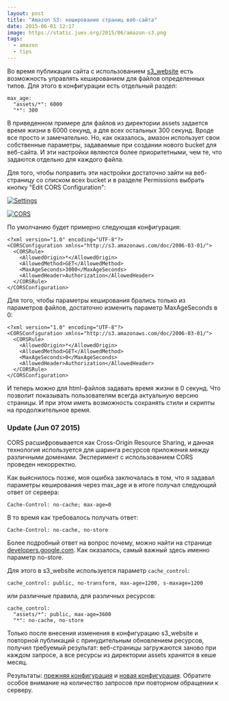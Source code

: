 ```yaml
---
layout: post
title: "Amazon S3: кеширование страниц веб-сайта"
date: 2015-06-01 12:17
image: https://static.juev.org/2015/06/amazon-s3.png
tags:
  - amazon
  - tips
---
```


Во время публикации сайта с использованием [s3_website](https://github.com/laurilehmijoki/s3_website "laurilehmijoki/s3_website") есть возможность управлять кешированием для файлов определенных типов. Для этого в конфигурации есть отдельный раздел:

    max_age:
      "assets/*": 6000
      "*": 300

В приведенном примере для файлов из директории assets задается время жизни в 6000 секунд, а для всех остальных  300 секунд. Вроде все просто и замечательно. Но, как оказалось, амазон использует свои собственные параметры, задаваемые при создании нового bucket для веб-сайта. И эти настройки являются более приоритетными, чем те, что задаются отдельно для каждого файла.

Для того, чтобы поправить эти настройки достаточно зайти на веб-страницу со списком всех bucket и в разделе Permissions выбрать кнопку "Edit CORS Configuration":

[![Settings](https://static.juev.org/2015/06/bucket.png "Bucket Setting")](https://static.juev.org/2015/06/bucket.png "Bucket Settings")


[![CORS](https://static.juev.org/2015/06/CORS.png "CORS Configuration")](https://static.juev.org/2015/06/CORS.png "CORS Configuration")

По умолчанию будет примерно следующая конфигурация:

    <?xml version="1.0" encoding="UTF-8"?>
    <CORSConfiguration xmlns="http://s3.amazonaws.com/doc/2006-03-01/">
      <CORSRule>
        <AllowedOrigin>*</AllowedOrigin>
        <AllowedMethod>GET</AllowedMethod>
        <MaxAgeSeconds>3000</MaxAgeSeconds>
        <AllowedHeader>Authorization</AllowedHeader>
      </CORSRule>
    </CORSConfiguration>

Для того, чтобы параметры кеширования брались только из параметров файлов, достаточно изменить параметр MaxAgeSeconds в 0:

    <?xml version="1.0" encoding="UTF-8"?>
    <CORSConfiguration xmlns="http://s3.amazonaws.com/doc/2006-03-01/">
      <CORSRule>
        <AllowedOrigin>*</AllowedOrigin>
        <AllowedMethod>GET</AllowedMethod>
        <MaxAgeSeconds>0</MaxAgeSeconds>
        <AllowedHeader>Authorization</AllowedHeader>
      </CORSRule>
    </CORSConfiguration>

И теперь можно для html-файлов задавать время жизни в 0 секунд. Что позволит показывать пользователям всегда актуальную версию страницы. И при этом иметь возможность сохранять стили и скрипты на продолжительное время.

### Update (Jun 07 2015)

CORS расшифровывается как Cross-Origin Resource Sharing, и данная технология используется для шаринга ресурсов приложения между различными доменами. Эксперимент с использованием CORS проведен некорректно.

Как выяснилось позже, моя ошибка заключалась в том, что я задавал параметры кеширования через max_age и в итоге получал следующий ответ от сервера:

    Cache-Control: no-cache; max-age=0

В то время как требовалось получать ответ:

    Cache-Control: no-cache, no-store

Более подробный ответ на вопрос почему, можно найти на странице [developers.google.com](https://developers.google.com/web/fundamentals/performance/optimizing-content-efficiency/http-caching?hl=ru). Как оказалось, самый важный здесь именно параметр no-store.

Для этого в s3_website используется параметр `cache_control`:

    cache_control: public, no-transform, max-age=1200, s-maxage=1200

или различные правила, для различных ресурсов:

    cache_control:
      "assets/*": public, max-age=3600
      "*": no-cache, no-store

Только после внесения изменения в конфигурацию s3_website и повторной публикаций с принудительным обновлением ресурсов, получил требуемый результат: веб-страницы загружаются заново при каждом запросе, а все ресурсы из директории assets хранятся в кеше месяц.

Результаты: [прежняя конфигурация](http://www.webpagetest.org/result/150607_Q2_9FG/) и [новая конфигурация](http://www.webpagetest.org/result/150607_YT_DWF/). Обратите особое внимание на количество запросов при повторном обращении к серверу.
